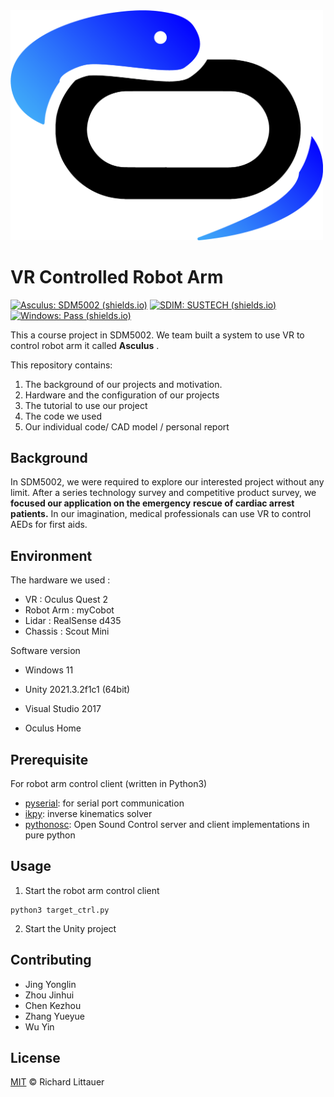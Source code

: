 
<img src="docs/fig/image2022-3-13_21-54-9.png" alt="image2022-3-13_21-54-9" width="500px" />

# VR Controlled Robot Arm

[![Asculus: SDM5002 (shields.io)](https://img.shields.io/badge/Asculus-SDM5002-red)](https://github.com/JoeyWu-tech/SDM5002) [![SDIM: SUSTECH (shields.io)](https://img.shields.io/badge/SDIM-SUSTECH-green)](https://sdim.sustech.edu.cn/) [![Windows: Pass (shields.io)](https://img.shields.io/badge/Windows-Pass-yellow)]()

This a course project in SDM5002. We team built a system to use VR to control robot arm it called **Asculus** .

This repository contains:

1. The background of our projects and motivation.
2. Hardware and the configuration of our projects 
3. The tutorial to use our project
4. The code we used 
5. Our individual code/ CAD model / personal report

## Background

In SDM5002, we were required to explore our interested project without any limit. After a series technology survey and competitive product survey,  we **focused our application on the emergency**
**rescue of cardiac arrest patients.** In our imagination, medical professionals can use VR to control AEDs for first aids.

## Environment

The hardware we used :

* VR : Oculus Quest 2 
* Robot Arm : myCobot
* Lidar : RealSense d435
*  Chassis : Scout Mini

Software version 

* Windows 11

* Unity 2021.3.2f1c1 (64bit)

* Visual Studio 2017

* Oculus Home 

  



## Prerequisite

For robot arm control client (written in Python3)

* [pyserial](https://pypi.org/project/pyserial/): for serial port communication
* [ikpy](https://github.com/Phylliade/ikpy): inverse kinematics solver
* [pythonosc](https://pypi.org/project/python-osc/): Open Sound Control server and client implementations in pure python

## Usage

1. Start the robot arm control client

```shell
python3 target_ctrl.py
```

2. Start the Unity project

## Contributing

* Jing Yonglin
* Zhou Jinhui
* Chen Kezhou
* Zhang Yueyue
* Wu Yin



## License

[MIT](LICENSE) © Richard Littauer
